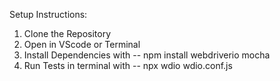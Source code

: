 
Setup Instructions:

1. Clone the Repository
2. Open in VScode or Terminal
3. Install Dependencies with -- npm install webdriverio mocha
4. Run Tests in terminal with -- npx wdio wdio.conf.js
